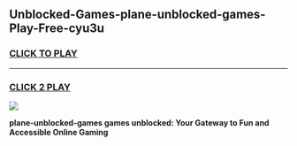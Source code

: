 
## Unblocked-Games-plane-unblocked-games-Play-Free-cyu3u
<h3>
<a href="https://premium76.site?title=plane-unblocked-games&ref=18A1">CLICK TO PLAY</a></h3>
<hr>

<h3>
<a href="https://premium76.site?title=plane-unblocked-games&ref=18A1">CLICK 2 PLAY</a>
  
</h3>

<a href="https://premium76.site?title=plane-unblocked-games&ref=18A1"><img src="https://clearcache.store/games.png"></a>


**plane-unblocked-games games unblocked: Your Gateway to Fun and Accessible Online Gaming**
